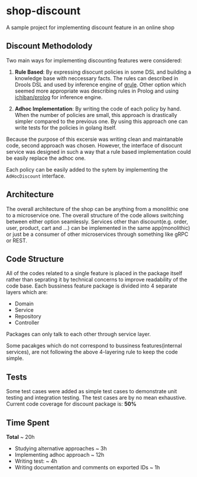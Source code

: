 # shop-discount
A sample project for implementing discount feature in an online shop 

## Discount Methodolody
Two main ways for implementing discounting features were considered:
1. **Rule Based**: By expressing disocunt policies in some DSL and building a knowledge base with neccessary facts. The rules can described in Drools DSL and used by inference engine of [grule](https://github.com/hyperjumptech/grule-rule-engine). Other option which seemed more appropriate was describing rules in Prolog and using [ichiban/prolog](https://github.com/ichiban/prolog) for inference engine.

2. **Adhoc Implementation**: By writing the code of each policy by hand. When the number of policies are small, this approach is drastically simpler compared to the previous one. By using this approach one can write tests for the policies in golang itself.

Because the purpose of this excersie was writing clean and maintanable code, second approach was chosen. However, the interface of disocunt service was designed in such a way that a rule based implementation could be easily replace the adhoc one.

Each policy can be easily added to the sytem by implementing the `AdHocDiscount` interface.
## Architecture
The overall architecture of the shop can be anything from a monolithic one to a microservice one.
The overall structure of the code allows switching between either option seamlessly.
Services other than discount(e.g. order, user, product, cart and ...) can be implemented in the same app(monolithic) or just be a consumer of other microservices through something like gRPC or REST.

## Code Structure
All of the codes related to a single feature is placed in the package itself rather than seprating it by technical concerns to improve readability of the code base.
Each bussiness feature package is divided into 4 separate layers which are:
- Domain
- Service
- Repository
- Controller
 
 Packages can only talk to each other through service layer.

 Some pacakges which do not correspond to bussiness features(internal services), are not following the above 4-layering rule to keep the code simple. 
## Tests
Some test cases were added as simple test cases to demonstrate unit testing and integration testing.
The test cases are by no mean exhaustive. 
Current code coverage for discount package is: **50%**

## Time Spent
**Total** ~ 20h
- Studying alternative approaches ~ 3h
- Implementing adhoc approach ~ 12h
- Writing test: ~ 4h
- Writing documentation and comments on exported IDs ~ 1h